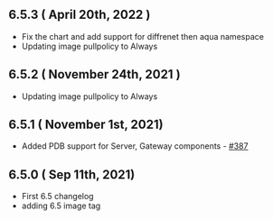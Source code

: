 ## 6.5.3 ( April 20th, 2022 )
* Fix the chart and add support for diffrenet then aqua namespace
* Updating image pullpolicy to Always
## 6.5.2 ( November 24th, 2021 )
* Updating image pullpolicy to Always
## 6.5.1 ( November 1st, 2021)
* Added PDB support for Server, Gateway components - [#387](https://github.com/aquasecurity/aqua-helm/pull/387)
## 6.5.0 ( Sep 11th, 2021)
* First 6.5 changelog
* adding 6.5 image tag
